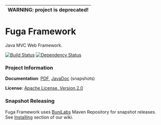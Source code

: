 | WARNING: project is deprecated! |
| --- |


Fuga Framework
=======
Java MVC Web Framework.

[![Build Status](https://travis-ci.org/bunjlabs/Fuga-Framework.svg?branch=master)](https://travis-ci.org/bunjlabs/Fuga-Framework)
[![Dependency Status](https://www.versioneye.com/user/projects/5774a29899ed29004455e299/badge.svg?style=flat-square)](https://www.versioneye.com/user/projects/5774a29899ed29004455e299)

### Project Information

**Documentation**: [PDF](http://fuga.bunjlabs.com/docs/fuga-docs-en.pdf), [JavaDoc](http://fuga.bunjlabs.com/docs/javadoc/SNAPSHOT/) (snapshots)

**License**: [Apache License, Version 2.0](http://www.apache.org/licenses/LICENSE-2.0)

### Snapshot Releasing

Fuga Framework uses [BunjLabs](https://bunjlabs.com) Maven Repository for snapshot releases. See [Installing](https://github.com/bunjlabs/Fuga-Framework/wiki/Installing) section of our wiki.
